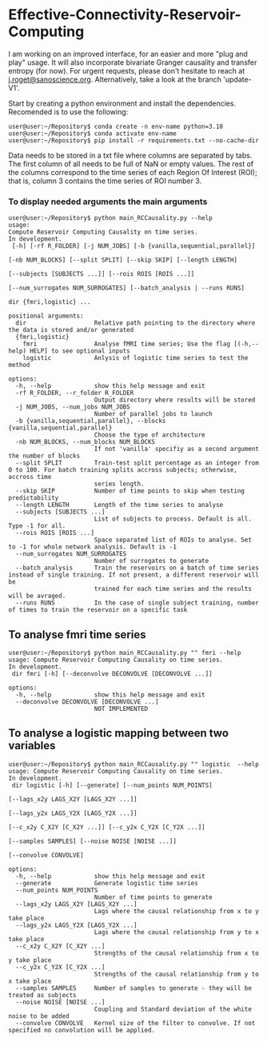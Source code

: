# Effective-Connectivity-Reservoir-Computing
I am working on an improved interface, for an easier and more  "plug and play" usage. It will also incorporate bivariate Granger causality and transfer entropy (for now). For urgent requests, please don't hesitate to reach at j.roget@sanoscience.org. Alternatively, take a look at the branch 'update-V1'.


Start by creating a python environment and install the dependencies. Recomended is to use the following: 

```shell
user@user:~/Repository$ conda create -n env-name python=3.10
user@user:~/Repository$ conda activate env-name
user@user:~/Repository$ pip install -r requirements.txt --no-cache-dir
```

Data needs to be stored in a txt file where columns are separated by tabs. The first column of all needs to be full of NaN or empty values. The rest of the columns correspond to the time series of each Region Of Interest (ROI); that is, column 3 contains the time series of ROI number 3.

### To  display needed arguments the main arguments
```shell
user@user:~/Repository$ python main_RCCausality.py --help
usage:
Compute Reservoir Computing Causality on time series.
In development.
 [-h] [-rf R_FOLDER] [-j NUM_JOBS] [-b {vanilla,sequential,parallel}]
                                                                               [-nb NUM_BLOCKS] [--split SPLIT] [--skip SKIP] [--length LENGTH]
                                                                               [--subjects [SUBJECTS ...]] [--rois ROIS [ROIS ...]]
                                                                               [--num_surrogates NUM_SURROGATES] [--batch_analysis | --runs RUNS]
                                                                               dir {fmri,logistic} ...

positional arguments:
  dir                   Relative path pointing to the directory where the data is stored and/or generated
  {fmri,logistic}
    fmri                Analyse fMRI time series; Use the flag [(-h,--help) HELP] to see optional inputs
    logistic            Anlysis of logistic time series to test the method

options:
  -h, --help            show this help message and exit
  -rf R_FOLDER, --r_folder R_FOLDER
                        Output directory where results will be stored
  -j NUM_JOBS, --num_jobs NUM_JOBS
                        Number of parallel jobs to launch
  -b {vanilla,sequential,parallel}, --blocks {vanilla,sequential,parallel}
                        Choose the type of architecture
  -nb NUM_BLOCKS, --num_blocks NUM_BLOCKS
                        If not 'vanilla' specifiy as a second argument the number of blocks
  --split SPLIT         Train-test split percentage as an integer from 0 to 100. For batch training splits accross subjects; otherwise, accross time
                        series length.
  --skip SKIP           Number of time points to skip when testing predictability
  --length LENGTH       Length of the time series to analyse
  --subjects [SUBJECTS ...]
                        List of subjects to process. Default is all. Type -1 for all.
  --rois ROIS [ROIS ...]
                        Space separated list of ROIs to analyse. Set to -1 for whole network analysis. Default is -1
  --num_surrogates NUM_SURROGATES
                        Number of surrogates to generate
  --batch_analysis      Train the reservoirs on a batch of time series instead of single training. If not present, a different reservoir will be
                        trained for each time series and the results will be avraged.
  --runs RUNS           In the case of single subject training, number of times to train the reservoir on a specific task
```

## To analyse fmri time series
```shell
user@user:~/Repository$ python main_RCCausality.py "" fmri --help
usage: Compute Reservoir Computing Causality on time series.
In development.
 dir fmri [-h] [--deconvolve DECONVOLVE [DECONVOLVE ...]]

options:
  -h, --help            show this help message and exit
  --deconvolve DECONVOLVE [DECONVOLVE ...]
                        NOT IMPLEMENTED

```

## To analyse a logistic mapping between two variables
```shell
user@user:~/Repository$ python main_RCCausality.py "" logistic  --help
usage: Compute Reservoir Computing Causality on time series.
In development.
 dir logistic [-h] [--generate] [--num_points NUM_POINTS]
                                                                                           [--lags_x2y LAGS_X2Y [LAGS_X2Y ...]]
                                                                                           [--lags_y2x LAGS_Y2X [LAGS_Y2X ...]]
                                                                                           [--c_x2y C_X2Y [C_X2Y ...]] [--c_y2x C_Y2X [C_Y2X ...]]
                                                                                           [--samples SAMPLES] [--noise NOISE [NOISE ...]]
                                                                                           [--convolve CONVOLVE]

options:
  -h, --help            show this help message and exit
  --generate            Generate logistic time series
  --num_points NUM_POINTS
                        Number of time points to generate
  --lags_x2y LAGS_X2Y [LAGS_X2Y ...]
                        Lags where the causal relationship from x to y take place
  --lags_y2x LAGS_Y2X [LAGS_Y2X ...]
                        Lags where the causal relationship from y to x take place
  --c_x2y C_X2Y [C_X2Y ...]
                        Strengths of the causal relationship from x to y take place
  --c_y2x C_Y2X [C_Y2X ...]
                        Strengths of the causal relationship from y to x take place
  --samples SAMPLES     Number of samples to generate - they will be treated as subjects
  --noise NOISE [NOISE ...]
                        Coupling and Standard deviation of the white noise to be added
  --convolve CONVOLVE   Kernel size of the filter to convolve. If not specified no convolution will be applied.
```